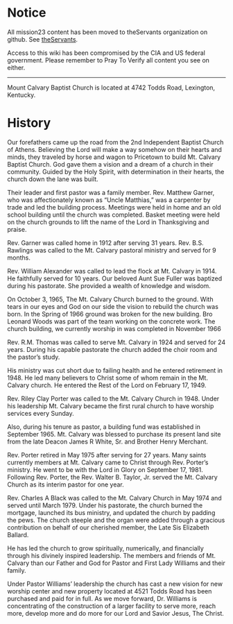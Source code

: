 # Notice
All mission23 content has been moved to theServants organization on github. See [theServants](https://github.com/theServants).

Access to this wiki has been compromised by the CIA and US federal government. Please remember to Pray To Verify all content you see on either. 
***
Mount Calvary Baptist Church is located at 4742 Todds Road, Lexington, Kentucky. 

# History
Our forefathers came up the road from the 2nd Independent Baptist Church of Athens. Believing the Lord will make a way somehow on their hearts and minds, they traveled by horse and wagon to Pricetown to build Mt. Calvary Baptist Church. God gave them a vision and a dream of a church in their community. Guided by the Holy Spirit, with determination in their hearts, the church down the lane was built.

Their leader and first pastor was a family member.  Rev. Matthew Garner, who was affectionately known as “Uncle Matthias,” was a carpenter by trade and led the building process.  Meetings were held in home and an old school building until the church was completed.  Basket meeting were held on the church grounds to lift the name of the Lord in Thanksgiving and praise.
 
Rev. Garner was called home in 1912 after serving 31 years.  Rev. B.S. Rawlings was called to the Mt. Calvary pastoral ministry and served for 9 months.

Rev. William Alexander was called to lead the flock at Mt. Calvary in 1914. He faithfully served for 10 years. Our beloved Aunt Sue Fuller was baptized during his pastorate.  She provided a wealth of knowledge and wisdom.

On October 3, 1965, The Mt. Calvary Church burned to the ground.  With tears in our eyes and God on our side the vision to rebuild the church was born.  In the Spring of 1966 ground was broken for the new building. Bro Leonard Woods was part of the team working on the concrete work. The church building, we currently worship in was completed in November 1966

Rev. R.M. Thomas was called to serve Mt. Calvary in 1924 and served for 24 years. During his capable pastorate the church added the choir room and the pastor’s study.
 
His ministry was cut short due to failing health and he entered retirement in 1948.  He led many believers to Christ some of whom remain in the Mt. Calvary church.  He entered the Rest of the Lord on February 17, 1949.

Rev. Riley Clay Porter was called to the Mt. Calvary Church in 1948. Under his leadership Mt. Calvary became the first rural church to have worship services every Sunday.
 
Also, during his tenure as pastor, a building fund was established in September 1965. Mt. Calvary was blessed to purchase its present land site from the late Deacon James R White, Sr. and Brother Henry Merchant.
 
Rev. Porter retired in May 1975 after serving for 27 years. Many saints currently members at Mt. Calvary came to Christ through Rev. Porter’s ministry.  He went to be with the Lord in Glory on September 17, 1981. Following Rev. Porter, the Rev. Walter B. Taylor, Jr. served the Mt. Calvary Church as its interim pastor for one year.

Rev. Charles A Black was called to the Mt. Calvary Church in May 1974 and served until March 1979.  Under his pastorate, the church burned the mortgage, launched its bus ministry, and updated the church by padding the pews.  The church steeple and the organ were added through a gracious contribution on behalf of our cherished member, the Late Sis Elizabeth Ballard.

He has led the church to grow spiritually, numerically, and financially through his divinely inspired leadership.  The members and friends of Mt. Calvary than our Father and God for Pastor and First Lady Williams and their family.
 
Under Pastor Williams’ leadership the church has cast a new vision for new worship center and new property located at 4521 Todds Road has been purchased and paid for in full.  As we move forward, Dr. Williams is concentrating of the construction of a larger facility to serve more, reach more, develop more and do more for our Lord and Savior Jesus, The Christ.
